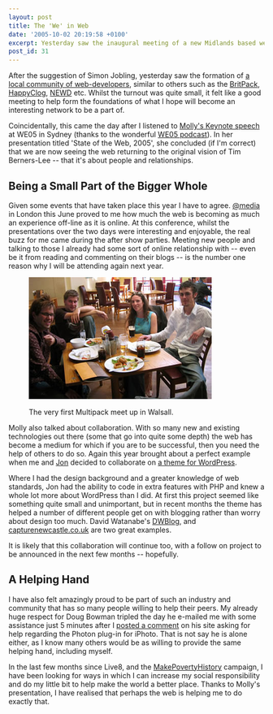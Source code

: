 ```yaml
---
layout: post
title: The 'We' in Web
date: '2005-10-02 20:19:58 +0100'
excerpt: Yesterday saw the inaugural meeting of a new Midlands based web community. This comes at a time when I'm noticing I'm part of a much larger community within our industry.
post_id: 31
---
```

After the suggestion of Simon Jobling, yesterday saw the formation of [a local community of web-developers][1], similar to others such as the [BritPack][2], [HappyClog][3], [NEWD][4] etc. Whilst the turnout was quite small, it felt like a good meeting to help form the foundations of what I hope will become an interesting network to be a part of.

Coincidentally, this came the day after I listened to [Molly's Keynote speech][5] at WE05 in Sydney (thanks to the wonderful [WE05 podcast][6]). In her presentation titled 'State of the Web, 2005', she concluded (if I'm correct) that we are now seeing the web returning to the original vision of Tim Berners-Lee -- that it's about people and relationships.

## Being a Small Part of the Bigger Whole
Given some events that have taken place this year I have to agree. [@media][7] in London this June proved to me how much the web is becoming as much an experience off-line as it is online. At this conference, whilst the presentations over the two days were interesting and enjoyable, the real buzz for me came during the after show parties. Meeting new people and talking to those I already had some sort of online relationship with -- even be it from reading and commenting on their blogs -- is the number one reason why I will be attending again next year.

<figure class="left">
    <img src="/assets/2005/10/midwebmeet.jpg" alt="The very first Multipack meet up in Walsall"/>
    <figcaption>
        <p>The very first Multipack meet up in Walsall.</p>
    </figcaption>
</figure>

Molly also talked about collaboration. With so many new and existing technologies out there (some that go into quite some depth) the web has become a medium for which if you are to be successful, then you need the help of others to do so. Again this year brought about a perfect example when me and [Jon][8] decided to collaborate on [a theme for WordPress][9].

Where I had the design background and a greater knowledge of web standards, Jon had the ability to code in extra features with PHP and knew a whole lot more about WordPress than I did. At first this project seemed like something quite small and unimportant, but in recent months the theme has helped a number of different people get on with blogging rather than worry about design too much. David Watanabe's [DWBlog][10], and [capturenewcastle.co.uk][11] are two great examples.

It is likely that this collaboration will continue too, with a follow on project to be announced in the next few months -- hopefully.

## A Helping Hand
I have also felt amazingly proud to be part of such an industry and community that has so many people willing to help their peers. My already huge respect for Doug Bowman tripled the day he e-mailed me with some assistance just 5 minutes after I [posted a comment][12] on his site asking for help regarding the Photon plug-in for iPhoto. That is not say he is alone either, as I know many others would be as willing to provide the same helping hand, including myself.

In the last few months since Live8, and the [MakePovertyHistory][13] campaign, I have been looking for ways in which I can increase my social responsibility and do my little bit to help make the world a better place. Thanks to Molly's presentation, I have realised that perhaps the web is helping me to do exactly that.

[1]: http://www.simonjobling.com/?p=62
[2]: http://stuffandnonsense.co.uk/general/destinations.html
[3]: http://happyclog.nl/
[4]: http://www.simplebits.com/notebook/2005/07/13/newd.html
[5]: http://www.molly.com/2005/09/28/moments-of-doubt-and-glory/
[6]: http://we05.com/podcast/
[7]: /2005/06/atmedia_2005
[8]: http://www.roobottom.com/
[9]: http://www.roobottom.com/wp_theme/
[10]: http://www.newsfirex.com/blog/
[11]: http://www.capturenewcastle.co.uk/
[12]: http://www.stopdesign.com/log/2005/08/24/photo-templates.html#comment4
[13]: http://www.makepovertyhistory.org/